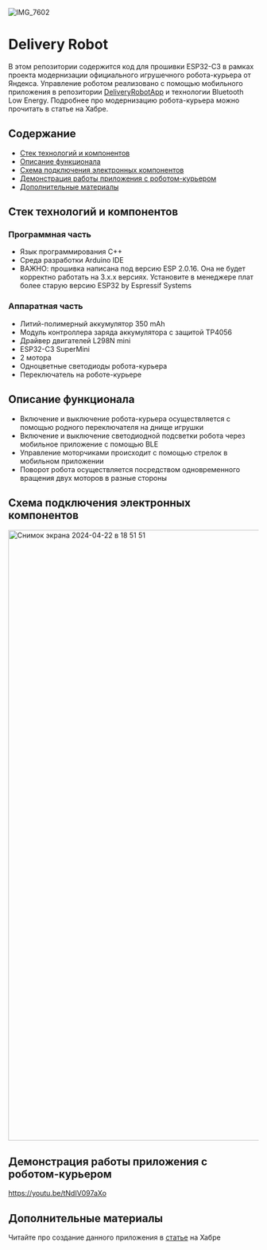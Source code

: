 ![IMG_7602](https://github.com/MaxiEnergy/DeliveryRobotFirmware/assets/58640177/723fc94c-6422-47c5-b021-f7de3c03824e)

# Delivery Robot
В этом репозитории содержится код для прошивки ESP32-C3 в рамках проекта модернизации официального игрушечного робота-курьера от Яндекса. Управление роботом реализовано с помощью мобильного приложения в репозитории [DeliveryRobotApp](https://github.com/MaxiEnergy/DeliveryRobotApp) и технологии Bluetooth Low Energy. Подробнее про модернизацию робота-курьера можно прочитать в статье на Хабре.


## Содержание
- [Стек технологий и компонентов](#cтек-технологий-и-компонентов)
- [Описание функционала](#описание-функционала)
- [Схема подключения электронных компонентов](#схема-подключения-электронных-компонентов)
- [Демонстрация работы приложения с роботом-курьером](#демонстрация-работы-приложения-с-роботом-курьером)
- [Дополнительные материалы](#дополнительные-материалы)

## Стек технологий и компонентов

### Программная часть
- Язык программирования C++
- Среда разработки Arduino IDE
- ВАЖНО: прошивка написана под версию ESP 2.0.16. Она не будет корректно работать на 3.x.x версиях. Установите в менеджере плат более старую версию ESP32 by Espressif Systems

### Аппаратная часть
- Литий-полимерный аккумулятор 350 mAh
- Модуль контроллера заряда аккумулятора с защитой TP4056
- Драйвер двигателей L298N mini
- ESP32-C3 SuperMini
- 2 мотора
- Одноцветные светодиоды робота-курьера
- Переключатель на роботе-курьере

## Описание функционала
- Включение и выключение робота-курьера осуществляется с помощью родного переключателя на днище игрушки
- Включение и выключение светодиодной подсветки робота через мобильное приложение с помощью BLE
- Управление моторчиками происходит с помощью стрелок в мобильном приложении
- Поворот робота осуществляется посредством одновременного вращения двух моторов в разные стороны

## Схема подключения электронных компонентов
<img width="1227" alt="Снимок экрана 2024-04-22 в 18 51 51" src="https://github.com/MaxiEnergy/DeliveryRobotFirmware/assets/58640177/455d257e-c0f0-4a93-a36b-11645e3e3f2d">

## Демонстрация работы приложения с роботом-курьером
https://youtu.be/tNdIV097aXo

## Дополнительные материалы
Читайте про создание данного приложения в [статье](https://habr.com/ru/articles/809953/) на Хабре
